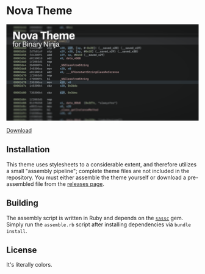 # Nova Theme

![Theme Preview](img/banner.png)

[Download](https://github.com/jonpalmisc/bn-nova-theme/releases)

## Installation

This theme uses stylesheets to a considerable extent, and therefore utilizes a
small "assembly pipeline"; complete theme files are not included in the
repository. You must either assemble the theme yourself or download a
pre-assembled file from the [releases
page](https://github.com/jonpalmisc/bn-nova-theme/releases).

## Building

The assembly script is written in Ruby and depends on the
[`sassc`](https://github.com/sass/sassc-ruby/) gem. Simply run the `assemble.rb`
script after installing dependencies via `bundle install`.

## License

It's literally colors.

